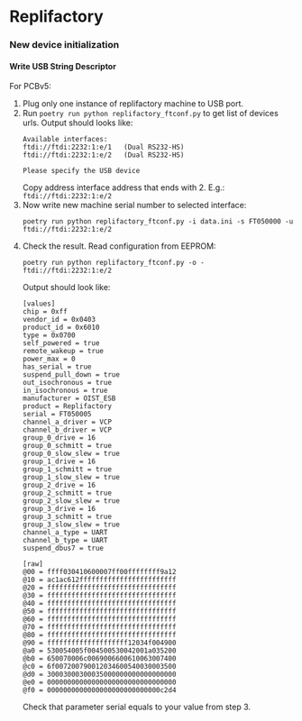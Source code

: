 # Replifactory

### New device initialization
#### Write USB String Descriptor
For PCBv5:
1. Plug only one instance of replifactory machine to USB port.
2. Run `poetry run python replifactory_ftconf.py` to get list of devices urls. Output should looks like:
   ```
   Available interfaces:
   ftdi://ftdi:2232:1:e/1   (Dual RS232-HS)
   ftdi://ftdi:2232:1:e/2   (Dual RS232-HS)

   Please specify the USB device
   ```
   Copy address interface address that ends with 2. E.g.: `ftdi://ftdi:2232:1:e/2`
3. Now write new machine serial number to selected interface:
   ```
   poetry run python replifactory_ftconf.py -i data.ini -s FT050000 -u ftdi://ftdi:2232:1:e/2
   ```
4. Check the result. Read configuration from EEPROM:
   ```
   poetry run python replifactory_ftconf.py -o - ftdi://ftdi:2232:1:e/2 
   ```
   Output should look like:
   ```
   [values]
   chip = 0xff
   vendor_id = 0x0403
   product_id = 0x6010
   type = 0x0700
   self_powered = true
   remote_wakeup = true
   power_max = 0
   has_serial = true
   suspend_pull_down = true
   out_isochronous = true
   in_isochronous = true
   manufacturer = OIST_ESB
   product = Replifactory
   serial = FT050005
   channel_a_driver = VCP
   channel_b_driver = VCP
   group_0_drive = 16
   group_0_schmitt = true
   group_0_slow_slew = true
   group_1_drive = 16
   group_1_schmitt = true
   group_1_slow_slew = true
   group_2_drive = 16
   group_2_schmitt = true
   group_2_slow_slew = true
   group_3_drive = 16
   group_3_schmitt = true
   group_3_slow_slew = true
   channel_a_type = UART
   channel_b_type = UART
   suspend_dbus7 = true

   [raw]
   @00 = ffff030410600007ff00ffffffff9a12
   @10 = ac1ac612ffffffffffffffffffffffff
   @20 = ffffffffffffffffffffffffffffffff
   @30 = ffffffffffffffffffffffffffffffff
   @40 = ffffffffffffffffffffffffffffffff
   @50 = ffffffffffffffffffffffffffffffff
   @60 = ffffffffffffffffffffffffffffffff
   @70 = ffffffffffffffffffffffffffffffff
   @80 = ffffffffffffffffffffffffffffffff
   @90 = ffffffffffffffffffff12034f004900
   @a0 = 530054005f004500530042001a035200
   @b0 = 650070006c0069006600610063007400
   @c0 = 6f007200790012034600540030003500
   @d0 = 30003000300035000000000000000000
   @e0 = 00000000000000000000000000000000
   @f0 = 0000000000000000000000000000c2d4
   ```
   Check that parameter serial equals to your value from step 3.